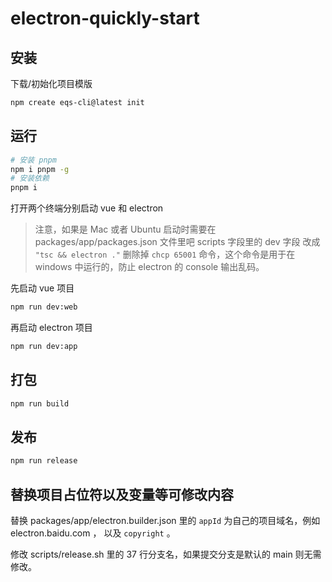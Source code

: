 # electron-quickly-start

## 安装

下载/初始化项目模版

```bash
npm create eqs-cli@latest init
```

## 运行

```bash
# 安装 pnpm
npm i pnpm -g
# 安装依赖
pnpm i
```

打开两个终端分别启动 vue 和 electron

> 注意，如果是 Mac 或者 Ubuntu 启动时需要在 packages/app/packages.json 文件里吧 scripts 字段里的 dev 字段
> 改成 `"tsc && electron ."` 删除掉 `chcp 65001` 命令，这个命令是用于在 windows 中运行的，防止 electron 的 console 输出乱码。

先启动 vue 项目

```bash
npm run dev:web
```

再启动 electron 项目

```bash
npm run dev:app
```

## 打包

```bash
npm run build
```

## 发布

```bash
npm run release
```

## 替换项目占位符以及变量等可修改内容

替换 packages/app/electron.builder.json 里的 `appId` 为自己的项目域名，例如 electron.baidu.com ， 以及 `copyright` 。

修改 scripts/release.sh 里的 37 行分支名，如果提交分支是默认的 main 则无需修改。
